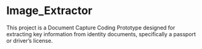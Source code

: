 # Image_Extractor
This project is a Document Capture Coding Prototype designed for extracting key information from identity documents, specifically a passport or driver’s license.
